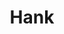 ---
ee_id: '4341'
site: '1'
type: '2'
long_id: 2016-018 Hank
url: 2016-018-hank
title: Hank
year: '2016'
medium: Chromogenic print
commission:
add_credit:
dims: 168 x 95.8 x 4 cm
pitch:
ps:
live_url:
related:
youtube:
imgs: hank-2016-018-full-database-JH.jpg
subheading:
year2: '2016'
download:
add_credits:
related_code:
layout: things-i-made
---
